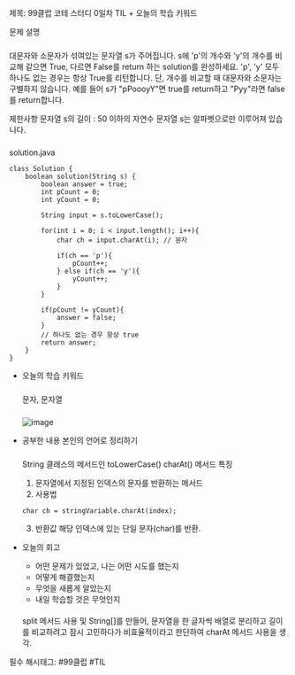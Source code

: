 제목: 99클럽 코테 스터디 0일차 TIL + 오늘의 학습 키워드

문제 설명
###
대문자와 소문자가 섞여있는 문자열 s가 주어집니다. s에 'p'의 개수와 'y'의 개수를 비교해 같으면 True, 다르면 False를 return 하는 solution를 완성하세요. 'p', 'y' 모두 하나도 없는 경우는 항상 True를 리턴합니다. 
단, 개수를 비교할 때 대문자와 소문자는 구별하지 않습니다.
예를 들어 s가 "pPoooyY"면 true를 return하고 "Pyy"라면 false를 return합니다.

제한사항
문자열 s의 길이 : 50 이하의 자연수
문자열 s는 알파벳으로만 이루어져 있습니다.

###
solution.java
```
class Solution {
    boolean solution(String s) {
        boolean answer = true;
        int pCount = 0;
        int yCount = 0;
        
        String input = s.toLowerCase();
        
        for(int i = 0; i < input.length(); i++){
            char ch = input.charAt(i); // 문자
            
            if(ch == 'p'){
                pCount++;
            } else if(ch == 'y'){
                yCount++;
            } 
        }
        
        if(pCount != yCount){
            answer = false;
        }
        // 하나도 없는 경우 항상 true
        return answer;
    }
}
```

- 오늘의 학습 키워드
  ###
  문자, 문자열
  ###
  ![image](https://github.com/user-attachments/assets/b1b7f013-0f80-4c9a-9e3a-d31f211d1e29)

- 공부한 내용 본인의 언어로 정리하기
  ###
  String 클래스의 메서드인 toLowerCase()
  charAt() 메서드 특징
   1. 문자열에서 지정된 인덱스의 문자를 반환하는 메서드
   2. 사용법
     ```
     char ch = stringVariable.charAt(index);
     ```
   3. 반환값
   해당 인덱스에 있는 단일 문자(char)를 반환.  

- 오늘의 회고
  - 어떤 문제가 있었고, 나는 어떤 시도를 했는지
  - 어떻게 해결했는지
  - 무엇을 새롭게 알았는지
  - 내일 학습할 것은 무엇인지
  ####
  split 메서드 사용 및 String[]를 만들어, 문자열을 한 글자씩 배열로 분리하고 길이를 비교하려고 잠시 고민하다가 비효율적이라고 판단하여 charAt 메서드 사용을 생각.

필수 해시태그: #99클럽 #TIL
